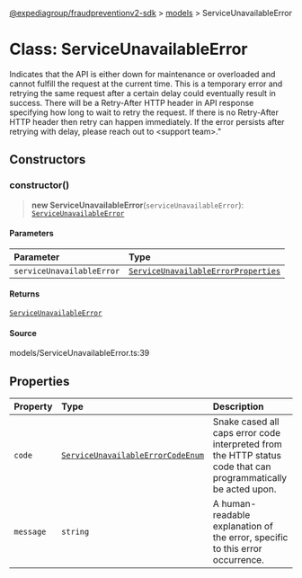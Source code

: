 [@expediagroup/fraudpreventionv2-sdk](../../index.md) > [models](../index.md) > ServiceUnavailableError

# Class: ServiceUnavailableError

Indicates that the API is either down for maintenance or overloaded and cannot fulfill the request at the current time. This is a temporary error and retrying the same request after a certain delay could eventually result in success. There will be a Retry-After HTTP header in API response specifying how long to wait to retry the request. If there is no Retry-After HTTP header then retry can happen immediately. If the error persists after retrying with delay, please reach out to \<support team\>.\"

## Constructors

### constructor()

> **new ServiceUnavailableError**(`serviceUnavailableError`): [`ServiceUnavailableError`](class.ServiceUnavailableError.md)

#### Parameters

| Parameter                 | Type                                                                                                |
| :------------------------ | :-------------------------------------------------------------------------------------------------- |
| `serviceUnavailableError` | [`ServiceUnavailableErrorProperties`](../interfaces/interface.ServiceUnavailableErrorProperties.md) |

#### Returns

[`ServiceUnavailableError`](class.ServiceUnavailableError.md)

#### Source

models/ServiceUnavailableError.ts:39

## Properties

| Property  | Type                                                                                               | Description                                                                                                    |
| :-------- | :------------------------------------------------------------------------------------------------- | :------------------------------------------------------------------------------------------------------------- |
| `code`    | [`ServiceUnavailableErrorCodeEnum`](../type-aliases/type-alias.ServiceUnavailableErrorCodeEnum.md) | Snake cased all caps error code interpreted from the HTTP status code that can programmatically be acted upon. |
| `message` | `string`                                                                                           | A human-readable explanation of the error, specific to this error occurrence.                                  |
